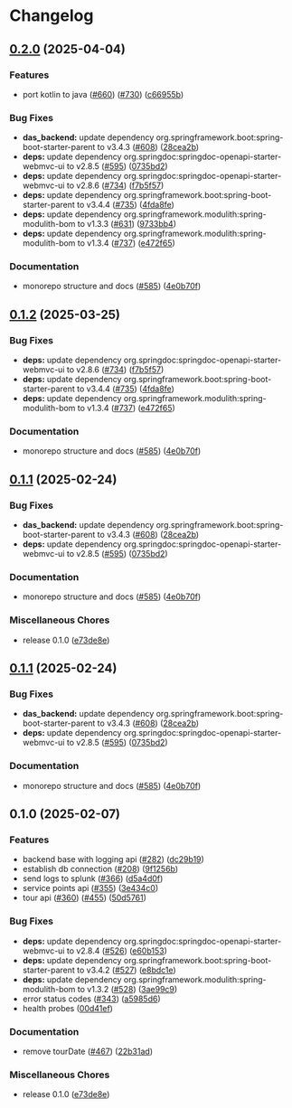 # Changelog

## [0.2.0](https://github.com/smallTrogdor/DAS/compare/backend-v0.1.2...backend-v0.2.0) (2025-04-04)


### Features

* port kotlin to java ([#660](https://github.com/smallTrogdor/DAS/issues/660)) ([#730](https://github.com/smallTrogdor/DAS/issues/730)) ([c66955b](https://github.com/smallTrogdor/DAS/commit/c66955b8e4ff148c5cf6ee2b3db06fc0d5ebd499))


### Bug Fixes

* **das_backend:** update dependency org.springframework.boot:spring-boot-starter-parent to v3.4.3 ([#608](https://github.com/smallTrogdor/DAS/issues/608)) ([28cea2b](https://github.com/smallTrogdor/DAS/commit/28cea2baa75cb56faeb0a00455e548f93f872225))
* **deps:** update dependency org.springdoc:springdoc-openapi-starter-webmvc-ui to v2.8.5 ([#595](https://github.com/smallTrogdor/DAS/issues/595)) ([0735bd2](https://github.com/smallTrogdor/DAS/commit/0735bd2d32c68bf00452086364024cbefe1563f0))
* **deps:** update dependency org.springdoc:springdoc-openapi-starter-webmvc-ui to v2.8.6 ([#734](https://github.com/smallTrogdor/DAS/issues/734)) ([f7b5f57](https://github.com/smallTrogdor/DAS/commit/f7b5f5791ce79664e1413325fa4e038a51778de3))
* **deps:** update dependency org.springframework.boot:spring-boot-starter-parent to v3.4.4 ([#735](https://github.com/smallTrogdor/DAS/issues/735)) ([4fda8fe](https://github.com/smallTrogdor/DAS/commit/4fda8fe77023b1b6111ac2578c775de9d40554b6))
* **deps:** update dependency org.springframework.modulith:spring-modulith-bom to v1.3.3 ([#631](https://github.com/smallTrogdor/DAS/issues/631)) ([9733bb4](https://github.com/smallTrogdor/DAS/commit/9733bb4f398e41e21a5b56e7572704f15573d0d7))
* **deps:** update dependency org.springframework.modulith:spring-modulith-bom to v1.3.4 ([#737](https://github.com/smallTrogdor/DAS/issues/737)) ([e472f65](https://github.com/smallTrogdor/DAS/commit/e472f659a038f0d899a47d1ff729eb99c993d984))


### Documentation

* monorepo structure and docs ([#585](https://github.com/smallTrogdor/DAS/issues/585)) ([4e0b70f](https://github.com/smallTrogdor/DAS/commit/4e0b70f93280618ed3abea084c1ada40c7f15c08))

## [0.1.2](https://github.com/SchweizerischeBundesbahnen/DAS/compare/backend-v0.1.1...backend-v0.1.2) (2025-03-25)


### Bug Fixes

* **deps:** update dependency org.springdoc:springdoc-openapi-starter-webmvc-ui to v2.8.6 ([#734](https://github.com/SchweizerischeBundesbahnen/DAS/issues/734)) ([f7b5f57](https://github.com/SchweizerischeBundesbahnen/DAS/commit/f7b5f5791ce79664e1413325fa4e038a51778de3))
* **deps:** update dependency org.springframework.boot:spring-boot-starter-parent to v3.4.4 ([#735](https://github.com/SchweizerischeBundesbahnen/DAS/issues/735)) ([4fda8fe](https://github.com/SchweizerischeBundesbahnen/DAS/commit/4fda8fe77023b1b6111ac2578c775de9d40554b6))
* **deps:** update dependency org.springframework.modulith:spring-modulith-bom to v1.3.4 ([#737](https://github.com/SchweizerischeBundesbahnen/DAS/issues/737)) ([e472f65](https://github.com/SchweizerischeBundesbahnen/DAS/commit/e472f659a038f0d899a47d1ff729eb99c993d984))


### Documentation

* monorepo structure and docs ([#585](https://github.com/SchweizerischeBundesbahnen/DAS/issues/585)) ([4e0b70f](https://github.com/SchweizerischeBundesbahnen/DAS/commit/4e0b70f93280618ed3abea084c1ada40c7f15c08))

## [0.1.1](https://github.com/SchweizerischeBundesbahnen/DAS/compare/backend-v0.1.1...backend-v0.1.0) (2025-02-24)


### Bug Fixes

* **das_backend:** update dependency org.springframework.boot:spring-boot-starter-parent to v3.4.3 ([#608](https://github.com/SchweizerischeBundesbahnen/DAS/issues/608)) ([28cea2b](https://github.com/SchweizerischeBundesbahnen/DAS/commit/28cea2baa75cb56faeb0a00455e548f93f872225))
* **deps:** update dependency org.springdoc:springdoc-openapi-starter-webmvc-ui to v2.8.5 ([#595](https://github.com/SchweizerischeBundesbahnen/DAS/issues/595)) ([0735bd2](https://github.com/SchweizerischeBundesbahnen/DAS/commit/0735bd2d32c68bf00452086364024cbefe1563f0))


### Documentation

* monorepo structure and docs ([#585](https://github.com/SchweizerischeBundesbahnen/DAS/issues/585)) ([4e0b70f](https://github.com/SchweizerischeBundesbahnen/DAS/commit/4e0b70f93280618ed3abea084c1ada40c7f15c08))


### Miscellaneous Chores

* release 0.1.0 ([e73de8e](https://github.com/SchweizerischeBundesbahnen/DAS/commit/e73de8ed6c8f44c533afcc709c822d14f554c065))

## [0.1.1](https://github.com/SchweizerischeBundesbahnen/DAS/compare/backend-v0.1.0...backend-v0.1.1) (2025-02-24)


### Bug Fixes

* **das_backend:** update dependency org.springframework.boot:spring-boot-starter-parent to v3.4.3 ([#608](https://github.com/SchweizerischeBundesbahnen/DAS/issues/608)) ([28cea2b](https://github.com/SchweizerischeBundesbahnen/DAS/commit/28cea2baa75cb56faeb0a00455e548f93f872225))
* **deps:** update dependency org.springdoc:springdoc-openapi-starter-webmvc-ui to v2.8.5 ([#595](https://github.com/SchweizerischeBundesbahnen/DAS/issues/595)) ([0735bd2](https://github.com/SchweizerischeBundesbahnen/DAS/commit/0735bd2d32c68bf00452086364024cbefe1563f0))


### Documentation

* monorepo structure and docs ([#585](https://github.com/SchweizerischeBundesbahnen/DAS/issues/585)) ([4e0b70f](https://github.com/SchweizerischeBundesbahnen/DAS/commit/4e0b70f93280618ed3abea084c1ada40c7f15c08))

## 0.1.0 (2025-02-07)


### Features

* backend base with logging api ([#282](https://github.com/SchweizerischeBundesbahnen/DAS/issues/282)) ([dc29b19](https://github.com/SchweizerischeBundesbahnen/DAS/commit/dc29b19d19d662e5053afbdd90ee01aecc4a23c0))
* establish db connection ([#208](https://github.com/SchweizerischeBundesbahnen/DAS/issues/208)) ([9f1256b](https://github.com/SchweizerischeBundesbahnen/DAS/commit/9f1256b57f715dec1eeb59cea1cb3800ecee4204))
* send logs to splunk ([#366](https://github.com/SchweizerischeBundesbahnen/DAS/issues/366)) ([d5a4d0f](https://github.com/SchweizerischeBundesbahnen/DAS/commit/d5a4d0fa8d0207bcf91d6936d442bb56b8a19191))
* service points api ([#355](https://github.com/SchweizerischeBundesbahnen/DAS/issues/355)) ([3e434c0](https://github.com/SchweizerischeBundesbahnen/DAS/commit/3e434c0285accc76c63e98b6d85938d7040db8a7))
* tour api ([#360](https://github.com/SchweizerischeBundesbahnen/DAS/issues/360)) ([#455](https://github.com/SchweizerischeBundesbahnen/DAS/issues/455)) ([50d5761](https://github.com/SchweizerischeBundesbahnen/DAS/commit/50d576157a0f9da28b0d9bfa57a4a55f3213299b))


### Bug Fixes
* **deps:** update dependency org.springdoc:springdoc-openapi-starter-webmvc-ui to v2.8.4 ([#526](https://github.com/SchweizerischeBundesbahnen/DAS/issues/526)) ([e60b153](https://github.com/SchweizerischeBundesbahnen/DAS/commit/e60b153bf638d30b45c2ee44607970dbeef91a21))
* **deps:** update dependency org.springframework.boot:spring-boot-starter-parent to v3.4.2 ([#527](https://github.com/SchweizerischeBundesbahnen/DAS/issues/527)) ([e8bdc1e](https://github.com/SchweizerischeBundesbahnen/DAS/commit/e8bdc1e50a614e1ede1ba0f6c8ab59bf4478241e))
* **deps:** update dependency org.springframework.modulith:spring-modulith-bom to v1.3.2 ([#528](https://github.com/SchweizerischeBundesbahnen/DAS/issues/528)) ([3ae99c9](https://github.com/SchweizerischeBundesbahnen/DAS/commit/3ae99c993a976b99a6ca24e098cbf53bd1153cf5))
* error status codes ([#343](https://github.com/SchweizerischeBundesbahnen/DAS/issues/343)) ([a5985d6](https://github.com/SchweizerischeBundesbahnen/DAS/commit/a5985d6475d55eb8aee741fc49bd30216ea006d2))
* health probes ([00d41ef](https://github.com/SchweizerischeBundesbahnen/DAS/commit/00d41ef60d6ba88446b6b7807ba64708f762fe4d))

### Documentation

* remove tourDate ([#467](https://github.com/SchweizerischeBundesbahnen/DAS/issues/467)) ([22b31ad](https://github.com/SchweizerischeBundesbahnen/DAS/commit/22b31ad1ee58bbfb0b7d3e4fe873c8a73014b922))


### Miscellaneous Chores

* release 0.1.0 ([e73de8e](https://github.com/SchweizerischeBundesbahnen/DAS/commit/e73de8ed6c8f44c533afcc709c822d14f554c065))
